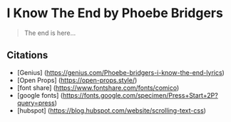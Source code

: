 # I Know The End by Phoebe Bridgers

> The end is here...

## Citations
* [Genius] (https://genius.com/Phoebe-bridgers-i-know-the-end-lyrics)
* [Open Props] (https://open-props.style/) 
* [font share] (https://www.fontshare.com/fonts/comico)
* [google fonts] (https://fonts.google.com/specimen/Press+Start+2P?query=press)
* [hubspot] (https://blog.hubspot.com/website/scrolling-text-css)